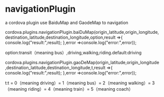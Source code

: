 # navigationPlugin
a cordova plugin use BaiduMap and GaodeMap to navigation

cordova.plugins.navigationPlugin.baiDuMap(origin_latitude,origin_longitude,destination_latitude,destination_longitude,option,result =>{
      console.log("result:",result);
    },error =>console.log("error:",error));
    
option:transit（meaning bus）,driving,walking,riding.default:driving

cordova.plugins.navigationPlugin.gaoDeMap(origin_latitude,origin_longitude,destination_latitude,destination_longitude,t,result =>{
      console.log("result:",result);
    },error =>console.log("error:",error));
    
t:t = 0（meaning driving）= 1（meaning bus）= 2（meaning walking）= 3（meaning riding）= 4（meaning train）= 5（meaning coach）
      
    
    
